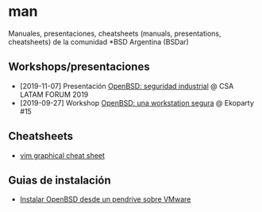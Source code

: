 # man
Manuales, presentaciones, cheatsheets (manuals, presentations, cheatsheets) de la comunidad \*BSD Argentina (BSDar)

## Workshops/presentaciones
* [2019-11-07] Presentación [OpenBSD: seguridad industrial](presentations/csalatam19/README.md) @ CSA LATAM FORUM 2019
* [2019-09-27] Workshop [OpenBSD: una workstation segura](workshops/eko15/README.md) @ Ekoparty #15

## Cheatsheets
* [vim graphical cheat sheet](cheatsheets/vim.gif)

## Guias de instalación
* [Instalar OpenBSD desde un pendrive sobre VMware](guias/instalacion_openbsd_vmware/Instalación_guia_vmware.md)